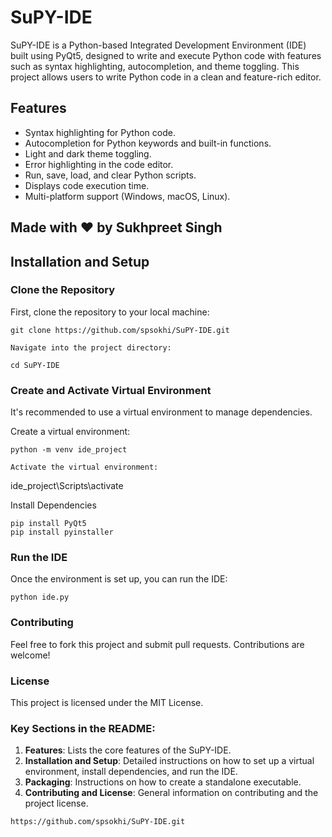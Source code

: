 # SuPY-IDE

SuPY-IDE is a Python-based Integrated Development Environment (IDE) built using PyQt5, designed to write and execute Python code with features such as syntax highlighting, autocompletion, and theme toggling. This project allows users to write Python code in a clean and feature-rich editor.

## Features

- Syntax highlighting for Python code.
- Autocompletion for Python keywords and built-in functions.
- Light and dark theme toggling.
- Error highlighting in the code editor.
- Run, save, load, and clear Python scripts.
- Displays code execution time.
- Multi-platform support (Windows, macOS, Linux).

## Made with ❤️ by Sukhpreet Singh

## Installation and Setup

### Clone the Repository

First, clone the repository to your local machine:

```
git clone https://github.com/spsokhi/SuPY-IDE.git

Navigate into the project directory:
```
    cd SuPY-IDE

### Create and Activate Virtual Environment
It's recommended to use a virtual environment to manage dependencies.

Create a virtual environment:
```
python -m venv ide_project

Activate the virtual environment:
```
ide_project\Scripts\activate

Install Dependencies
```
pip install PyQt5
pip install pyinstaller
```

### Run the IDE
Once the environment is set up, you can run the IDE:
```
python ide.py
```
### Contributing
Feel free to fork this project and submit pull requests. Contributions are welcome!

### License
This project is licensed under the MIT License.

### Key Sections in the README:
1. **Features**: Lists the core features of the SuPY-IDE.
2. **Installation and Setup**: Detailed instructions on how to set up a virtual environment, install dependencies, and run the IDE.
3. **Packaging**: Instructions on how to create a standalone executable.
4. **Contributing and License**: General information on contributing and the project license.

`https://github.com/spsokhi/SuPY-IDE.git` 
